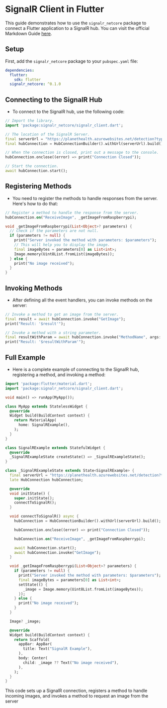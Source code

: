 # SignalR Client in Flutter

This guide demonstrates how to use the `signalr_netcore` package to connect a Flutter application to a SignalR hub.
You can visit the official Markdown Guide [here](https://pub.dev/packages/signalr_netcore).

## Setup

First, add the `signalr_netcore` package to your `pubspec.yaml` file:

```yaml
dependencies:
  flutter:
    sdk: flutter
  signalr_netcore: ^0.1.0
```

## Connecting to the SignalR Hub

- To connect to the SignalR hub, use the following code:

```dart
// Import the library.
import 'package:signalr_netcore/signalr_client.dart';

// The location of the SignalR Server.
final serverUrl = "https://planethealth.azurewebsites.net/detection?type=flutter";
final hubConnection = HubConnectionBuilder().withUrl(serverUrl).build();

// When the connection is closed, print out a message to the console.
hubConnection.onclose((error) => print("Connection Closed"));

// Start the connection.
await hubConnection.start();
```

## Registering Methods

- You need to register the methods to handle responses from the server. Here's how to do that:

```dart
// Register a method to handle the response from the server.
hubConnection.on("ReceiveImage", _getImageFromRaspberrypi);

void _getImageFromRaspberrypi(List<Object>? parameters) {
  // Check if the parameters are not null.
  if (parameters != null) {
    print("Server invoked the method with parameters: $parameters");
    // This will help you to display the image.
    final imageBytes = parameters[0] as List<int>;
    Image.memory(Uint8List.fromList(imageBytes));
  } else {
    print("No image received");
  }
}
```

## Invoking Methods

- After defining all the event handlers, you can invoke methods on the server:

```dart
// Invoke a method to get an image from the server.
final result = await hubConnection.invoke("GetImage");
print("Result: '$result'");

// Invoke a method with a string parameter.
final resultWithParam = await hubConnection.invoke("MethodName", args: <Object>["ParameterValue"]);
print("Result: '$resultWithParam'");
```

## Full Example

- Here is a complete example of connecting to the SignalR hub, registering a method, and invoking a method:

```dart
import 'package:flutter/material.dart';
import 'package:signalr_netcore/signalr_client.dart';

void main() => runApp(MyApp());

class MyApp extends StatelessWidget {
  @override
  Widget build(BuildContext context) {
    return MaterialApp(
      home: SignalRExample(),
    );
  }
}

class SignalRExample extends StatefulWidget {
  @override
  _SignalRExampleState createState() => _SignalRExampleState();
}

class _SignalRExampleState extends State<SignalRExample> {
  final serverUrl = "https://planethealth.azurewebsites.net/detection?type=flutter";
  late HubConnection hubConnection;

  @override
  void initState() {
    super.initState();
    connectToSignalR();
  }

  void connectToSignalR() async {
    hubConnection = HubConnectionBuilder().withUrl(serverUrl).build();

    hubConnection.onclose((error) => print("Connection Closed"));

    hubConnection.on("ReceiveImage", _getImageFromRaspberrypi);

    await hubConnection.start();
    await hubConnection.invoke("GetImage");
  }

  void _getImageFromRaspberrypi(List<Object>? parameters) {
    if (parameters != null) {
      print("Server invoked the method with parameters: $parameters");
      final imageBytes = parameters[0] as List<int>;
      setState(() {
        _image = Image.memory(Uint8List.fromList(imageBytes));
      });
    } else {
      print("No image received");
    }
  }

  Image? _image;

  @override
  Widget build(BuildContext context) {
    return Scaffold(
      appBar: AppBar(
        title: Text("SignalR Example"),
      ),
      body: Center(
        child: _image ?? Text("No image received"),
      ),
    );
  }
}
```

This code sets up a SignalR connection, registers a method to handle incoming images, and invokes a method to request an image from the server
